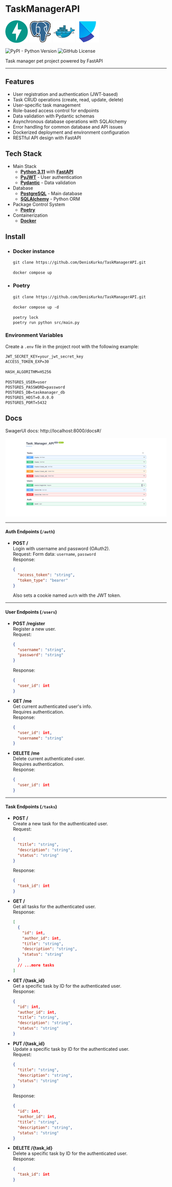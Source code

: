 # TaskManagerAPI

<div>
<img src="assets/fastapi_logo.png" height="70"/>
<img src="assets/postgresql_logo.png" height="70"/>
<img src="assets/docker_logo.png" height="70"/>
<img src="assets/poetry_logo.png" height="70"/>
</div>

![PyPI - Python Version](https://img.shields.io/pypi/pyversions/fastapi?style=for-the-badge)
![GitHub License](https://img.shields.io/github/license/DenisKurko/TaskManagerAPI?style=for-the-badge)

Task manager pet project powered by FastAPI

---

## Features

- User registration and authentication (JWT-based)
- Task CRUD operations (create, read, update, delete)
- User-specific task management
- Role-based access control for endpoints
- Data validation with Pydantic schemas
- Asynchronous database operations with SQLAlchemy
- Error handling for common database and API issues
- Dockerized deployment and environment configuration
- RESTful API design with FastAPI


## Tech Stack

- Main Stack
   - **[Python 3.11](https://www.python.org/downloads/release/python-3110/)** with **[FastAPI](https://fastapi.tiangolo.com/)**
   - **[PyJWT](https://pyjwt.readthedocs.io/en/stable/)** - User authentication
   - **[Pydantic](https://docs.pydantic.dev/latest/)** - Data validation
- Database
   - **[PostgreSQL](https://www.postgresql.org/)** - Main database
   - **[SQLAlchemy](https://www.sqlalchemy.org/)** - Python ORM
- Package Control System
   - **[Poetry](https://python-poetry.org/)**
- Containerization
   - **[Docker](https://www.docker.com/)**


## Install
- ### Docker instance
   ```
   git clone https://github.com/DenisKurko/TaskManagerAPI.git

   docker compose up
   ```

- ### Poetry
   ```
   git clone https://github.com/DenisKurko/TaskManagerAPI.git

   docker compose up -d

   poetry lock
   poetry run python src/main.py
   ```

### Environment Variables

Create a `.env` file in the project root with the following example:

```env
JWT_SECRET_KEY=your_jwt_secret_key
ACCESS_TOKEN_EXP=30

HASH_ALGORITHM=HS256

POSTGRES_USER=user
POSTGRES_PASSWORD=password
POSTGRES_DB=taskmanager_db
POSTGRES_HOST=0.0.0.0
POSTGRES_PORT=5432
```

## Docs

SwagerUI docs: http://localhost:8000/docs#/

<img src="assets/docs.png"/>

---

#### Auth Endpoints (`/auth`)
- **POST /**  
  Login with username and password (OAuth2).  
  Request: Form data: `username`, `password`  
  Response:
  ```json
  {
    "access_token": "string",
    "token_type": "bearer"
  }
  ```
  Also sets a cookie named `auth` with the JWT token.

---

#### User Endpoints (`/users`)
- **POST /register**  
  Register a new user.  
  Request:
  ```json
  {
    "username": "string",
    "password": "string"
  }
  ```
  Response:
  ```json
  {
    "user_id": int
  }
  ```

- **GET /me**  
  Get current authenticated user's info.  
  Requires authentication.  
  Response:
  ```json
  {
    "user_id": int,
    "username": "string"
  }
  ```

- **DELETE /me**  
  Delete current authenticated user.  
  Requires authentication.  
  Response:
  ```json
  {
    "user_id": int
  }
  ```

---

#### Task Endpoints (`/tasks`)
- **POST /**  
  Create a new task for the authenticated user.  
  Request:
  ```json
  {
    "title": "string",
    "description": "string",
    "status": "string"
  }
  ```
  Response:
  ```json
  {
    "task_id": int
  }
  ```

- **GET /**  
  Get all tasks for the authenticated user.  
  Response:
  ```json
  [
    {
      "id": int,
      "author_id": int,
      "title": "string",
      "description": "string",
      "status": "string"
    }
    // ...more tasks
  ]
  ```

- **GET /{task_id}**  
  Get a specific task by ID for the authenticated user.  
  Response:
  ```json
  {
    "id": int,
    "author_id": int,
    "title": "string",
    "description": "string",
    "status": "string"
  }
  ```

- **PUT /{task_id}**  
  Update a specific task by ID for the authenticated user.  
  Request:
  ```json
  {
    "title": "string",
    "description": "string",
    "status": "string"
  }
  ```
  Response:
  ```json
  {
    "id": int,
    "author_id": int,
    "title": "string",
    "description": "string",
    "status": "string"
  }
  ```

- **DELETE /{task_id}**  
  Delete a specific task by ID for the authenticated user.  
  Response:
  ```json
  {
    "task_id": int
  }
  ```